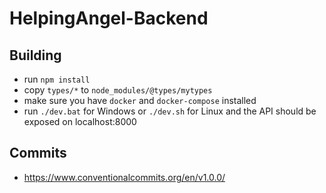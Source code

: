 # HelpingAngel-Backend

## Building

- run `npm install`
- copy `types/*` to `node_modules/@types/mytypes`
- make sure you have `docker` and `docker-compose` installed
- run `./dev.bat` for Windows or `./dev.sh` for Linux and the API should be exposed on localhost:8000

## Commits

- https://www.conventionalcommits.org/en/v1.0.0/

